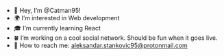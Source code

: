 - 👋 Hey, I’m @Catman95!
- 🌍 I’m interested in Web development
- 🎓 I’m currently learning React
- 🍀 I’m working on a cool social network. Should be fun when it goes live.
- 💌 How to reach me: aleksandar.stankovic95@protonmail.com

<!---
Catman95/Catman95 is a ✨ special ✨ repository because its `README.md` (this file) appears on your GitHub profile.
You can click the Preview link to take a look at your changes.
--->
